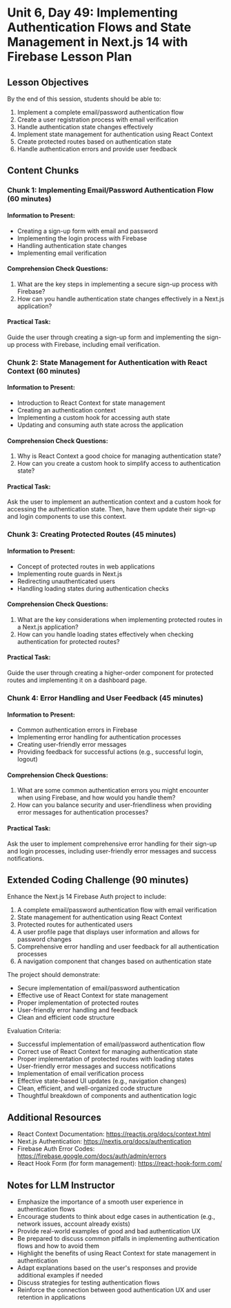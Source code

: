 # Unit 6, Day 49: Implementing Authentication Flows and State Management in Next.js 14 with Firebase Lesson Plan

## Lesson Objectives
By the end of this session, students should be able to:
1. Implement a complete email/password authentication flow
2. Create a user registration process with email verification
3. Handle authentication state changes effectively
4. Implement state management for authentication using React Context
5. Create protected routes based on authentication state
6. Handle authentication errors and provide user feedback

## Content Chunks

### Chunk 1: Implementing Email/Password Authentication Flow (60 minutes)

#### Information to Present:
- Creating a sign-up form with email and password
- Implementing the login process with Firebase
- Handling authentication state changes
- Implementing email verification

#### Comprehension Check Questions:
1. What are the key steps in implementing a secure sign-up process with Firebase?
2. How can you handle authentication state changes effectively in a Next.js application?

#### Practical Task:
Guide the user through creating a sign-up form and implementing the sign-up process with Firebase, including email verification.

### Chunk 2: State Management for Authentication with React Context (60 minutes)

#### Information to Present:
- Introduction to React Context for state management
- Creating an authentication context
- Implementing a custom hook for accessing auth state
- Updating and consuming auth state across the application

#### Comprehension Check Questions:
1. Why is React Context a good choice for managing authentication state?
2. How can you create a custom hook to simplify access to authentication state?

#### Practical Task:
Ask the user to implement an authentication context and a custom hook for accessing the authentication state. Then, have them update their sign-up and login components to use this context.

### Chunk 3: Creating Protected Routes (45 minutes)

#### Information to Present:
- Concept of protected routes in web applications
- Implementing route guards in Next.js
- Redirecting unauthenticated users
- Handling loading states during authentication checks

#### Comprehension Check Questions:
1. What are the key considerations when implementing protected routes in a Next.js application?
2. How can you handle loading states effectively when checking authentication for protected routes?

#### Practical Task:
Guide the user through creating a higher-order component for protected routes and implementing it on a dashboard page.

### Chunk 4: Error Handling and User Feedback (45 minutes)

#### Information to Present:
- Common authentication errors in Firebase
- Implementing error handling for authentication processes
- Creating user-friendly error messages
- Providing feedback for successful actions (e.g., successful login, logout)

#### Comprehension Check Questions:
1. What are some common authentication errors you might encounter when using Firebase, and how would you handle them?
2. How can you balance security and user-friendliness when providing error messages for authentication processes?

#### Practical Task:
Ask the user to implement comprehensive error handling for their sign-up and login processes, including user-friendly error messages and success notifications.

## Extended Coding Challenge (90 minutes)

Enhance the Next.js 14 Firebase Auth project to include:

1. A complete email/password authentication flow with email verification
2. State management for authentication using React Context
3. Protected routes for authenticated users
4. A user profile page that displays user information and allows for password changes
5. Comprehensive error handling and user feedback for all authentication processes
6. A navigation component that changes based on authentication state

The project should demonstrate:
- Secure implementation of email/password authentication
- Effective use of React Context for state management
- Proper implementation of protected routes
- User-friendly error handling and feedback
- Clean and efficient code structure

Evaluation Criteria:
- Successful implementation of email/password authentication flow
- Correct use of React Context for managing authentication state
- Proper implementation of protected routes with loading states
- User-friendly error messages and success notifications
- Implementation of email verification process
- Effective state-based UI updates (e.g., navigation changes)
- Clean, efficient, and well-organized code structure
- Thoughtful breakdown of components and authentication logic

## Additional Resources
- React Context Documentation: https://reactjs.org/docs/context.html
- Next.js Authentication: https://nextjs.org/docs/authentication
- Firebase Auth Error Codes: https://firebase.google.com/docs/auth/admin/errors
- React Hook Form (for form management): https://react-hook-form.com/

## Notes for LLM Instructor
- Emphasize the importance of a smooth user experience in authentication flows
- Encourage students to think about edge cases in authentication (e.g., network issues, account already exists)
- Provide real-world examples of good and bad authentication UX
- Be prepared to discuss common pitfalls in implementing authentication flows and how to avoid them
- Highlight the benefits of using React Context for state management in authentication
- Adapt explanations based on the user's responses and provide additional examples if needed
- Discuss strategies for testing authentication flows
- Reinforce the connection between good authentication UX and user retention in applications
